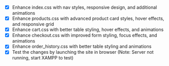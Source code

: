 
- [x] Enhance index.css with nav styles, responsive design, and additional animations
- [x] Enhance products.css with advanced product card styles, hover effects, and responsive grid
- [x] Enhance cart.css with better table styling, hover effects, and animations
- [x] Enhance checkout.css with improved form styling, focus effects, and animations
- [x] Enhance order_history.css with better table styling and animations
- [x] Test the changes by launching the site in browser (Note: Server not running, start XAMPP to test)
